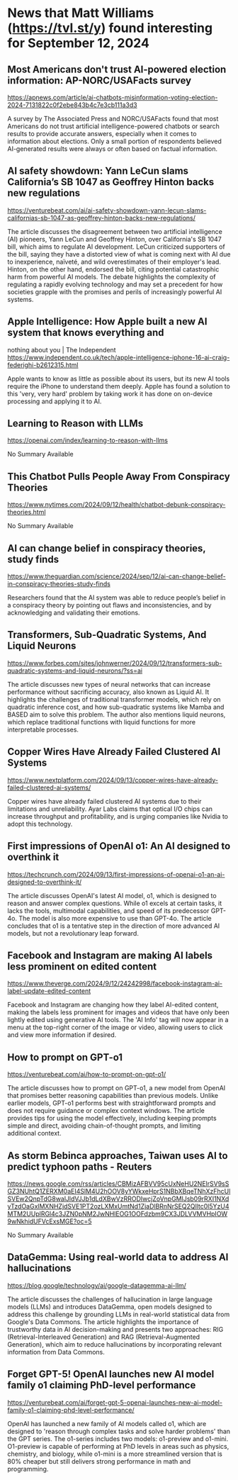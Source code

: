 # News that Matt Williams (https://tvl.st/y) found interesting for September 12, 2024

## Most Americans don't trust AI-powered election information: AP-NORC/USAFacts survey
<a href="https://apnews.com/article/ai-chatbots-misinformation-voting-election-2024-7131822c0f2ebe843b4c7e3cb111a3d3" target="_blank">https://apnews.com/article/ai-chatbots-misinformation-voting-election-2024-7131822c0f2ebe843b4c7e3cb111a3d3</a>

A survey by The Associated Press and NORC/USAFacts found that most Americans do not trust artificial intelligence-powered chatbots or search results to provide accurate answers, especially when it comes to information about elections. Only a small portion of respondents believed AI-generated results were always or often based on factual information.

## AI safety showdown: Yann LeCun slams California’s SB 1047 as Geoffrey Hinton backs new regulations
<a href="https://venturebeat.com/ai/ai-safety-showdown-yann-lecun-slams-californias-sb-1047-as-geoffrey-hinton-backs-new-regulations/" target="_blank">https://venturebeat.com/ai/ai-safety-showdown-yann-lecun-slams-californias-sb-1047-as-geoffrey-hinton-backs-new-regulations/</a>

The article discusses the disagreement between two artificial intelligence (AI) pioneers, Yann LeCun and Geoffrey Hinton, over California's SB 1047 bill, which aims to regulate AI development. LeCun criticized supporters of the bill, saying they have a distorted view of what is coming next with AI due to inexperience, naïveté, and wild overestimates of their employer's lead. Hinton, on the other hand, endorsed the bill, citing potential catastrophic harm from powerful AI models. The debate highlights the complexity of regulating a rapidly evolving technology and may set a precedent for how societies grapple with the promises and perils of increasingly powerful AI systems.

## Apple Intelligence: How Apple built a new AI system that knows everything and
nothing about you | The Independent
<a href="https://www.independent.co.uk/tech/apple-intelligence-iphone-16-ai-craig-federighi-b2612315.html" target="_blank">https://www.independent.co.uk/tech/apple-intelligence-iphone-16-ai-craig-federighi-b2612315.html</a>

Apple wants to know as little as possible about its users, but its new AI tools require the iPhone to understand them deeply. Apple has found a solution to this 'very, very hard' problem by taking work it has done on on-device processing and applying it to AI.

## Learning to Reason with LLMs
<a href="https://openai.com/index/learning-to-reason-with-llms" target="_blank">https://openai.com/index/learning-to-reason-with-llms</a>

No Summary Available

## This Chatbot Pulls People Away From Conspiracy Theories
<a href="https://www.nytimes.com/2024/09/12/health/chatbot-debunk-conspiracy-theories.html" target="_blank">https://www.nytimes.com/2024/09/12/health/chatbot-debunk-conspiracy-theories.html</a>

No Summary Available

## AI can change belief in conspiracy theories, study finds
<a href="https://www.theguardian.com/science/2024/sep/12/ai-can-change-belief-in-conspiracy-theories-study-finds" target="_blank">https://www.theguardian.com/science/2024/sep/12/ai-can-change-belief-in-conspiracy-theories-study-finds</a>

Researchers found that the AI system was able to reduce people’s belief in a conspiracy theory by pointing out flaws and inconsistencies, and by acknowledging and validating their emotions.

## Transformers, Sub-Quadratic Systems, And Liquid Neurons
<a href="https://www.forbes.com/sites/johnwerner/2024/09/12/transformers-sub-quadratic-systems-and-liquid-neurons/?ss=ai" target="_blank">https://www.forbes.com/sites/johnwerner/2024/09/12/transformers-sub-quadratic-systems-and-liquid-neurons/?ss=ai</a>

The article discusses new types of neural networks that can increase performance without sacrificing accuracy, also known as Liquid AI. It highlights the challenges of traditional transformer models, which rely on quadratic inference cost, and how sub-quadratic systems like Mamba and BASED aim to solve this problem. The author also mentions liquid neurons, which replace traditional functions with liquid functions for more interpretable processes.

## Copper Wires Have Already Failed Clustered AI Systems
<a href="https://www.nextplatform.com/2024/09/13/copper-wires-have-already-failed-clustered-ai-systems/" target="_blank">https://www.nextplatform.com/2024/09/13/copper-wires-have-already-failed-clustered-ai-systems/</a>

Copper wires have already failed clustered AI systems due to their limitations and unreliability. Ayar Labs claims that optical I/O chips can increase throughput and profitability, and is urging companies like Nvidia to adopt this technology.

## First impressions of OpenAI o1: An AI designed to overthink it
<a href="https://techcrunch.com/2024/09/13/first-impressions-of-openai-o1-an-ai-designed-to-overthink-it/" target="_blank">https://techcrunch.com/2024/09/13/first-impressions-of-openai-o1-an-ai-designed-to-overthink-it/</a>

The article discusses OpenAI's latest AI model, o1, which is designed to reason and answer complex questions. While o1 excels at certain tasks, it lacks the tools, multimodal capabilities, and speed of its predecessor GPT-4o. The model is also more expensive to use than GPT-4o. The article concludes that o1 is a tentative step in the direction of more advanced AI models, but not a revolutionary leap forward.

## Facebook and Instagram are making AI labels less prominent on edited content
<a href="https://www.theverge.com/2024/9/12/24242998/facebook-instagram-ai-label-update-edited-content" target="_blank">https://www.theverge.com/2024/9/12/24242998/facebook-instagram-ai-label-update-edited-content</a>

Facebook and Instagram are changing how they label AI-edited content, making the labels less prominent for images and videos that have only been lightly edited using generative AI tools. The 'AI Info' tag will now appear in a menu at the top-right corner of the image or video, allowing users to click and view more information if desired.

## How to prompt on GPT-o1
<a href="https://venturebeat.com/ai/how-to-prompt-on-gpt-o1/" target="_blank">https://venturebeat.com/ai/how-to-prompt-on-gpt-o1/</a>

The article discusses how to prompt on GPT-o1, a new model from OpenAI that promises better reasoning capabilities than previous models. Unlike earlier models, GPT-o1 performs best with straightforward prompts and does not require guidance or complex context windows. The article provides tips for using the model effectively, including keeping prompts simple and direct, avoiding chain-of-thought prompts, and limiting additional context.

## As storm Bebinca approaches, Taiwan uses AI to predict typhoon paths - Reuters
<a href="https://news.google.com/rss/articles/CBMizAFBVV95cUxNeHU2NElrSV9sSGZ3NUhtQ1ZERXM0aEI4SlM4U2hOOV8yYWkxeHprS1NBbXBqeTNhXzFhcUlSVEw2QnpTdG8walJldVJJb1dLdXBwVzRRODIwcjZoVnpGMlJsb09rRXI1NXdyTzdOaGxlMXNHZjdSVE1PT2ozLXMxUmtNd1ZjaDlBRnNrSEQ2Qlltc0l5YzU4MTM2UUplRGl4c3JZN0pNM2JwNHlEOG1OOFdzbm9CX3JDLVVMVHpIOW9wNkhidUFVcExsMGE?oc=5" target="_blank">https://news.google.com/rss/articles/CBMizAFBVV95cUxNeHU2NElrSV9sSGZ3NUhtQ1ZERXM0aEI4SlM4U2hOOV8yYWkxeHprS1NBbXBqeTNhXzFhcUlSVEw2QnpTdG8walJldVJJb1dLdXBwVzRRODIwcjZoVnpGMlJsb09rRXI1NXdyTzdOaGxlMXNHZjdSVE1PT2ozLXMxUmtNd1ZjaDlBRnNrSEQ2Qlltc0l5YzU4MTM2UUplRGl4c3JZN0pNM2JwNHlEOG1OOFdzbm9CX3JDLVVMVHpIOW9wNkhidUFVcExsMGE?oc=5</a>

No Summary Available

## DataGemma: Using real-world data to address AI hallucinations
<a href="https://blog.google/technology/ai/google-datagemma-ai-llm/" target="_blank">https://blog.google/technology/ai/google-datagemma-ai-llm/</a>

The article discusses the challenges of hallucination in large language models (LLMs) and introduces DataGemma, open models designed to address this challenge by grounding LLMs in real-world statistical data from Google's Data Commons. The article highlights the importance of trustworthy data in AI decision-making and presents two approaches: RIG (Retrieval-Interleaved Generation) and RAG (Retrieval-Augmented Generation), which aim to reduce hallucinations by incorporating relevant information from Data Commons.

## Forget GPT-5! OpenAI launches new AI model family o1 claiming PhD-level performance
<a href="https://venturebeat.com/ai/forget-gpt-5-openai-launches-new-ai-model-family-o1-claiming-phd-level-performance/" target="_blank">https://venturebeat.com/ai/forget-gpt-5-openai-launches-new-ai-model-family-o1-claiming-phd-level-performance/</a>

OpenAI has launched a new family of AI models called o1, which are designed to 'reason through complex tasks and solve harder problems' than the GPT series. The o1-series includes two models: o1-preview and o1-mini. O1-preview is capable of performing at PhD levels in areas such as physics, chemistry, and biology, while o1-mini is a more streamlined version that is 80% cheaper but still delivers strong performance in math and programming.

